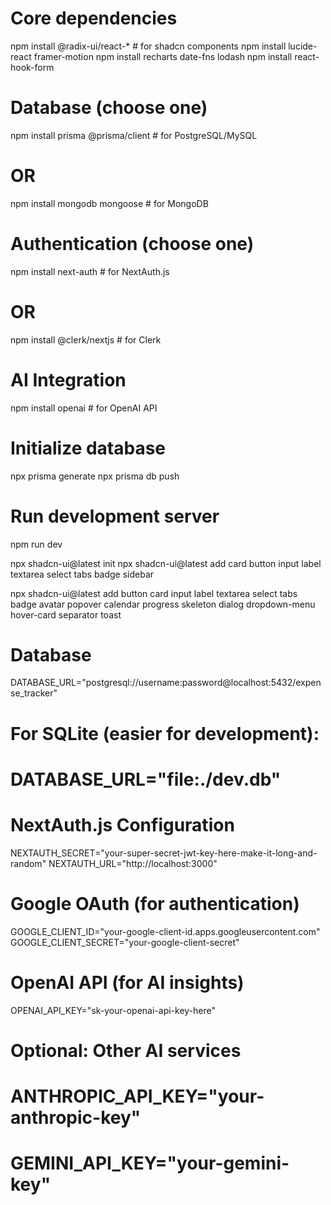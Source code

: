 # Core dependencies
npm install @radix-ui/react-* # for shadcn components
npm install lucide-react framer-motion
npm install recharts date-fns lodash
npm install react-hook-form

# Database (choose one)
npm install prisma @prisma/client # for PostgreSQL/MySQL
# OR
npm install mongodb mongoose # for MongoDB

# Authentication (choose one)
npm install next-auth # for NextAuth.js
# OR
npm install @clerk/nextjs # for Clerk

# AI Integration
npm install openai # for OpenAI API

# Initialize database
npx prisma generate
npx prisma db push

# Run development server
npm run dev

npx shadcn-ui@latest init
npx shadcn-ui@latest add card button input label textarea select tabs badge sidebar

npx shadcn-ui@latest add button card input label textarea select tabs badge avatar popover calendar progress skeleton dialog dropdown-menu hover-card separator toast


# Database
DATABASE_URL="postgresql://username:password@localhost:5432/expense_tracker"
# For SQLite (easier for development):
# DATABASE_URL="file:./dev.db"

# NextAuth.js Configuration
NEXTAUTH_SECRET="your-super-secret-jwt-key-here-make-it-long-and-random"
NEXTAUTH_URL="http://localhost:3000"

# Google OAuth (for authentication)
GOOGLE_CLIENT_ID="your-google-client-id.apps.googleusercontent.com"
GOOGLE_CLIENT_SECRET="your-google-client-secret"

# OpenAI API (for AI insights)
OPENAI_API_KEY="sk-your-openai-api-key-here"

# Optional: Other AI services
# ANTHROPIC_API_KEY="your-anthropic-key"
# GEMINI_API_KEY="your-gemini-key"
